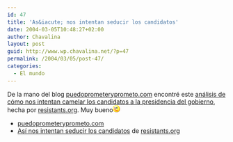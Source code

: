 ```yaml
---
id: 47
title: 'As&iacute; nos intentan seducir los candidatos'
date: 2004-03-05T10:48:27+02:00
author: Chavalina
layout: post
guid: http://www.wp.chavalina.net/?p=47
permalink: /2004/03/05/post-47/
categories:
  - El mundo
---
```

De la mano del blog <a href="http://www.resistants.org/campana/campana.htm" target="_blank">puedoprometeryprometo.com</a> encontré este <a href="http://www.resistants.org/campana/campana.htm" target="_blank">análisis de cómo nos intentan camelar los candidatos a la presidencia del gobierno</a>, hecha por <a href="http://www.resistants.org" target="_blank">resistants.org</a>. Muy bueno![guino](/imagenes/emoticonos/guino.gif) 

  * <a href="http://www.resistants.org/campana/campana.htm" target="_blank">puedoprometeryprometo.com</a>
  * <a href="http://www.resistants.org/campana/campana.htm" target="_blank">As&iacute; nos intentan seducir los candidatos</a> de <a href="http://www.resistants.org" target="_blank">resistants.org</a>